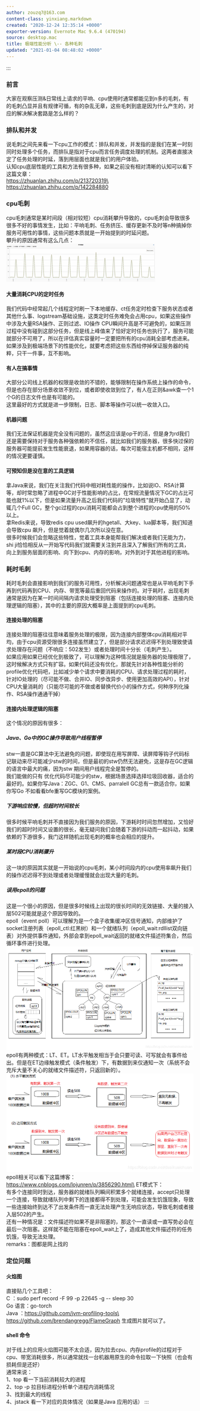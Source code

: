 ```yaml
---
author: zouzq7@163.com
content-class: yinxiang.markdown
created: "2020-12-24 12:35:14 +0000"
exporter-version: Evernote Mac 9.6.4 (470194)
source: desktop.mac
title: 极端性能分析 \-- 各种毛刺
updated: "2021-01-04 08:48:02 +0000"
---
```


:::  
### 前言  

大家在观察压测&日常线上请求的平响、cpu使用时通常都能见到n多的毛刺，有的毛刺凸显并且有规律可循，有的杂乱无章，这些毛刺到底是因为什么产生的，对应的解决解决套路是怎么样的？

### 排队和并发  

说毛刺之间先来看一下cpu工作的模式：排队和并发，并发指的是我们在某一时刻同时处理多个任务，而排队是指对于cpu而言任务调度处理的机制。这两者直接决定了任务处理的时延，落到用层面也就是我们的用户体验。\
认知cpu底层性能的工具和方法有很多种，如果之前没有相对清晰的认知可以看下这篇文章：\
https://zhuanlan.zhihu.com/p/213720319\
https://zhuanlan.zhihu.com/p/142284880

### cpu毛刺  

cpu毛刺通常是某时间段（相对较短）cpu消耗攀升导致的，cpu毛刺会导致很多很多不好的事情发生，比如：平响毛刺、任务挤压、缓存更新不及时等n种搞掉你服务可用性的事情，这些问题本质就是一开始提到的时延问题。\
攀升的原因通常有这么几点：\
![](%E6%9E%81%E7%AB%AF%E6%80%A7%E8%83%BD%E5%88%86%E6%9E%90%20--%20%E5%90%84%E7%A7%8D%E6%AF%9B%E5%88%BA.resources/673EDE07-2F08-46F9-8CDB-59AC9B937A8A.png) 
 

#### 大量消耗CPU的定时任务  

我们代码中经常起几个线程定时刷一下本地缓存、ct任务定时检查下服务状态或者其他什么事、logstream基础设施，这类定时任务难免会占用cpu，如果这些操作中涉及大量RSA操作、正则过滤、IO操作
CPU瞬间升高是不可避免的，如果压测过程中没有碰到这部分任务，但是线上峰值来了恰好定时任务也执行了，服务可能就部分不可用了，所以在评估真实容量时一定要把所有的cpu消耗全部考虑进来。如果涉及到极端场景下的性能优化，就要考虑把这些东西给停掉保证服务器的纯粹，只干一件事，互不影响。

#### 有人在搞事情  

大部分公司线上机器的权限是收敛的不错的，能够限制在操作系统上操作的命令，但是也存在部分场景收敛不到位，或者即使收敛到位了，有人在正则&awk查一个1个G的日志文件也是有可能的。\
这里最好的方式就是进一步限制，日志、脚本等操作可以统一收敛入口。

#### 机器问题  

我们无法保证机器是完全没有问题的，虽然这应该是op干的活，但是身为rd我们还是需要保持对于服务各种强依赖的不信任，就比如我们的服务器，很多快过保的服务器可能提前发生性能衰退，如果用容器的话，每次可能宿主机都不相同，这样的情况更要谨慎。

#### 可预知但是没在意的工具逻辑  

拿Java来说，我们在关注我们代码中相对耗性能的操作，比如说IO、RSA计算等，却时常忽略了进程中GC对于性能影响的占比，在常规流量情况下GC的占比可能也就1%以下，但是如果流量升高之后我们代码的"垃圾特性"就开始凸显了，动辄几个Full
GC，整个gc过程的cpu消耗可能都会占到整个进程的cpu使用的50%以上。\
拿Redis来说，导致redis cpu
used飙升的hgetall、大key、lua脚本等，我们知道会导致cpu
飙升，但是觉着就偶尔几次所以没在意。\
很多时候我们会忽略这些特性，觉着工具本身能帮我们解决或者我们无能为力，shi
ji恰恰相反从一开始写代码我们就需要关注到并且深入了解我们所有的工具，向上到服务层面的影响、向下到cpu、内存的影响，对外到对于其他进程的影响。

### 耗时毛刺  

耗时毛刺会直接影响到我们的服务可用性，分析解决问题通常也是从平响毛刺下手再到代码再到CPU、内存、带宽等最后重回代码来操作的。对于耗时，出现毛刺通常是因为在某一时间间隔内请求处理受到阻塞（包括连接处理的阻塞、连接内处理逻辑的阻塞），其中的主要的原因大概率是上面提到的cpu毛刺。

#### 连接处理的阻塞  

连接处理的阻塞往往意味着服务处理的极限，因为连接内部整体cpu消耗相对平均，由于cpu资源受限很多连接虽然建立了，但是部分请求迟迟得不到处理致使请求处理存在问题（不响应：502发生）或者处理时间十分长（毛刺产生）。\
如果应用如果已经优化到极致了，可以理解为这种情况就是服务器的处理极限了，这时候解决方式只有扩容。如果代码还没有优化，那就先针对各种性能分析的profile优化代码吧，比如减少单个请求中要消耗的CPU、请求处理过程的耗时，针对IO处理的（尽可能不做、合并IO、同步改异步、使用更加高效的API），针对CPU大量消耗的（只能尽可能的不做或者替换代价小的操作方式，何种序列化操作、RSA操作通通干掉）

#### 连接内处理逻辑的阻塞  

这个情况的原因有很多：

##### Java、Go中的GC操作导致用户线程暂停  

stw一直是GC算法中无法避免的问题，即使现在用写屏障、读屏障等钩子代码标记联动来尽可能减少stw的时间，但是最初的stw仍然无法避免，这是存在GC逻辑的语言中最大的痛，因为stw
期间用户线程完全是暂停的。\
我们能做的只有
优化代码尽可能少的stw，根据场景选择选择垃圾回收器，适合的最好的。如果你写Java：ZGC、G1、CMS、parralell
GC总有一款适合你，如果你写Go 不如看看bfe重写GC模块的案例。

##### 下游响应较慢，但超时时间较长  

很多时候平响毛刺并不直接因为我们服务的原因，下游耗时时间忽然增加，又恰好我们的超时时间又设置的很长，毫无疑问我们会随着下游的抖动而一起抖动，如果依赖的下游很多，我门这样随机出现毛刺的概率也会相应的提升。

##### 某时段CPU消耗骤升  

这一块的原因其实就是一开始说的cpu毛刺，某小时间段内的cpu使用率飙升我们的操作迟迟得不到处理或者处理缓慢就会出现大量的毛刺。

##### 误用epoll的问题  

这是一个很小的原因，但是很多时候线上出现的很长时间的无效链接、大量的接入层502可能就是这个原因导致的。\
epoll（event
poll）可以理解为是一个盒子收集缓冲区信号通知，内部维护了socket注册列表（epoll_ctl:红黑树）和一个就绪队列（epoll_wait:rdllist双向链表）对外提供事件通知，外部会拿到epoll_wait返回的就绪文件描述符集合，然后循环事件进行处理。\
![](%E6%9E%81%E7%AB%AF%E6%80%A7%E8%83%BD%E5%88%86%E6%9E%90%20--%20%E5%90%84%E7%A7%8D%E6%AF%9B%E5%88%BA.resources/2CEAB1BE-5411-4F65-A9C5-963FB9B7F17B.png) 
 \
epoll有两种模式：LT、ET。LT水平触发相当于会只要可读、可写就会有事件给出。但是在ET边缘触发模式（条件触发）下，有数据到来仅通知一次（系统不会充斥大量不关心的就绪文件描述符，只返回新的）。\
![](%E6%9E%81%E7%AB%AF%E6%80%A7%E8%83%BD%E5%88%86%E6%9E%90%20--%20%E5%90%84%E7%A7%8D%E6%AF%9B%E5%88%BA.resources/1A39B6BA-517D-4CF2-A836-2E10B25C8353.png) 
 \
epoll相关可以看下这篇博客：\
https://www.cnblogs.com/lojunren/p/3856290.html\
ET模式下：\
有多个连接同时到达，服务器的就绪队列瞬间积累多个就绪连接，accept只处理一个连接，导致就绪队列中剩下的连接都得不到处理，可能会发生饥饿现象，导致一些连接始终到达不了出发条件而一直无法处理产生无响应状态，导致毛刺或者接入层502的产生。\
还有一种情况是：文件描述符如果不是非阻塞的，那这个一直读或一直写势必会在最后一次阻塞。这样就不能在阻塞在epoll_wait上了，造成其他文件描述符的任务饥饿，导致无法处理。\
remarks：图都是网上找的

### 定位问题  

#### 火焰图  

直接贴几个工具吧：\
C ：sudo perf record -F 99 -p 22645 -g \-- sleep 30\
Go 语言：go-torch\
Java ：https://github.com/jvm-profiling-tools\
https://github.com/brendangregg/FlameGraph 生成图片就可以了。

#### shell 命令  

对于线上的应用火焰图可能不太合适，因为拉去cpu、内存profile的过程对于cpu、带宽消耗很多，所以通常就找一台机器用原生的命令拉取一下快照（也会有损耗但是还好）\
通常来说：\
1、top 看一下当前消耗较大的进程\
2、top -p 拉目标进程分析单个进程内消耗情况\
3、找到最大的线程\
4、jstack 看一下对应的具体情况（如果是Java 应用的话）
:::

 
